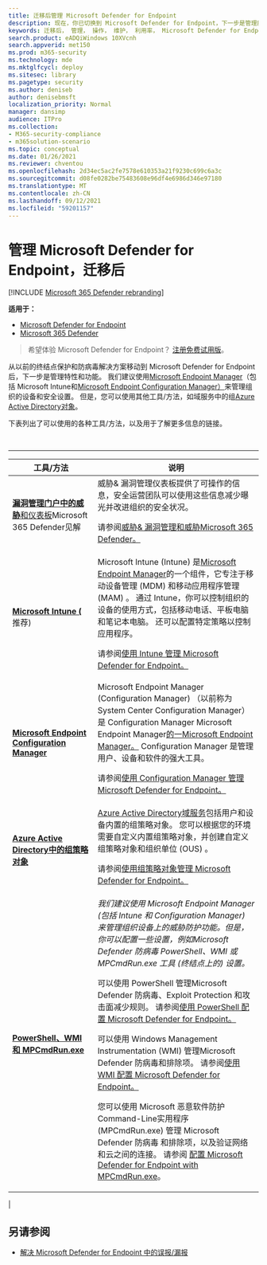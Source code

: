```yaml
---
title: 迁移后管理 Microsoft Defender for Endpoint
description: 现在，你已切换到 Microsoft Defender for Endpoint，下一步是管理威胁防护功能
keywords: 迁移后， 管理， 操作， 维护， 利用率， Microsoft Defender for Endpoint， edr
search.product: eADQiWindows 10XVcnh
search.appverid: met150
ms.prod: m365-security
ms.technology: mde
ms.mktglfcycl: deploy
ms.sitesec: library
ms.pagetype: security
ms.author: deniseb
author: denisebmsft
localization_priority: Normal
manager: dansimp
audience: ITPro
ms.collection:
- M365-security-compliance
- m365solution-scenario
ms.topic: conceptual
ms.date: 01/26/2021
ms.reviewer: chventou
ms.openlocfilehash: 2d34ec5ac2fe7578e610353a21f9230c699c6a3c
ms.sourcegitcommit: d08fe0282be75483608e96df4e6986d346e97180
ms.translationtype: MT
ms.contentlocale: zh-CN
ms.lasthandoff: 09/12/2021
ms.locfileid: "59201157"
---
```

# <a name="manage-microsoft-defender-for-endpoint-post-migration"></a>管理 Microsoft Defender for Endpoint，迁移后

[!INCLUDE [Microsoft 365 Defender rebranding](../../includes/microsoft-defender.md)]

**适用于：**
- [Microsoft Defender for Endpoint](https://go.microsoft.com/fwlink/p/?linkid=2154037)
- [Microsoft 365 Defender](https://go.microsoft.com/fwlink/?linkid=2118804)

> 希望体验 Microsoft Defender for Endpoint？ [注册免费试用版](https://signup.microsoft.com/create-account/signup?products=7f379fee-c4f9-4278-b0a1-e4c8c2fcdf7e&ru=https://aka.ms/MDEp2OpenTrial?ocid=docs-wdatp-exposedapis-abovefoldlink)。

从以前的终结点保护和防病毒解决方案移动到 Microsoft Defender for Endpoint 后，下一步是管理特性和功能。 我们建议使用[Microsoft Endpoint Manager](/mem/endpoint-manager-overview)（包括 Microsoft Intune[](/mem/intune/fundamentals/what-is-intune)和[Microsoft Endpoint Configuration Manager）](/mem/configmgr/core/understand/introduction)来管理组织的设备和安全设置。 但是，您可以使用其他工具/方法，如域服务中的组[Azure Active Directory对象](/azure/active-directory-domain-services/manage-group-policy)。

下表列出了可以使用的各种工具/方法，以及用于了解更多信息的链接。

<br>

****

|工具/方法|说明|
|---|---|
|**[漏洞管理门户中的威胁](/windows/security/threat-protection/microsoft-defender-atp/tvm-dashboard-insights)**[和仪表板](https://security.microsoft.com/)Microsoft 365 Defender见解|威胁& 漏洞管理仪表板提供了可操作的信息，安全运营团队可以使用这些信息减少曝光并改进组织的安全状况。 <p> 请参阅[威胁& 漏洞管理](/microsoft-365/security/defender-endpoint/next-gen-threat-and-vuln-mgt)[和威胁Microsoft 365 Defender。](/microsoft-365/security/defender-endpoint/use)|
|**[Microsoft Intune (](/mem/intune/fundamentals/what-is-intune)** 推荐) |Microsoft Intune (Intune) 是[Microsoft Endpoint Manager](/mem/endpoint-manager-overview)的一个组件，它专注于移动设备管理 (MDM) 和移动应用程序管理 (MAM) 。 通过 Intune，你可以控制组织的设备的使用方式，包括移动电话、平板电脑和笔记本电脑。 还可以配置特定策略以控制应用程序。 <p> 请参阅[使用 Intune 管理 Microsoft Defender for Endpoint。](manage-atp-post-migration-intune.md)|
|**[Microsoft Endpoint Configuration Manager](/mem/configmgr/core/understand/introduction)**|Microsoft Endpoint Manager (Configuration Manager) （以前称为 System Center Configuration Manager）是 Configuration Manager Microsoft Endpoint Manager[的一Microsoft Endpoint Manager。](/mem/endpoint-manager-overview) Configuration Manager 是管理用户、设备和软件的强大工具。 <p> 请参阅[使用 Configuration Manager 管理 Microsoft Defender for Endpoint。](manage-atp-post-migration-configuration-manager.md)|
|**[Azure Active Directory中的组策略对象](/azure/active-directory-domain-services/manage-group-policy)**|[Azure Active Directory域服务](/azure/active-directory-domain-services/overview)包括用户和设备内置的组策略对象。 您可以根据您的环境需要自定义内置组策略对象，并创建自定义组策略对象和组织单位 (OUS) 。 <p> 请参阅[使用组策略对象管理 Microsoft Defender for Endpoint。](manage-atp-post-migration-group-policy-objects.md)|
|**[PowerShell、WMI 和 MPCmdRun.exe](manage-atp-post-migration-other-tools.md)**|*我们建议使用 Microsoft Endpoint Manager (包括 Intune 和 Configuration Manager) 来管理组织设备上的威胁防护功能。但是，你可以配置一些设置，例如Microsoft Defender 防病毒 PowerShell、WMI 或 MPCmdRun.exe 工具 (终结点上的) 设置。* <p> 可以使用 PowerShell 管理Microsoft Defender 防病毒、Exploit Protection 和攻击面减少规则。 请参阅[使用 PowerShell 配置 Microsoft Defender for Endpoint。](manage-atp-post-migration-other-tools.md#configure-microsoft-defender-for-endpoint-with-powershell) <p> 可以使用 Windows Management Instrumentation (WMI) 管理Microsoft Defender 防病毒和排除项。 请参阅[使用 WMI 配置 Microsoft Defender for Endpoint。](manage-atp-post-migration-other-tools.md#configure-microsoft-defender-for-endpoint-with-windows-management-instrumentation-wmi) <p> 您可以使用 Microsoft 恶意软件防护Command-Line实用程序 (MPCmdRun.exe) 管理 Microsoft Defender 防病毒 和排除项，以及验证网络和云之间的连接。 请参阅 [配置 Microsoft Defender for Endpoint with MPCmdRun.exe](manage-atp-post-migration-other-tools.md#configure-microsoft-defender-for-endpoint-with-microsoft-malware-protection-command-line-utility-mpcmdrunexe)。|
|

## <a name="see-also"></a>另请参阅

- [解决 Microsoft Defender for Endpoint 中的误报/漏报](defender-endpoint-false-positives-negatives.md)
